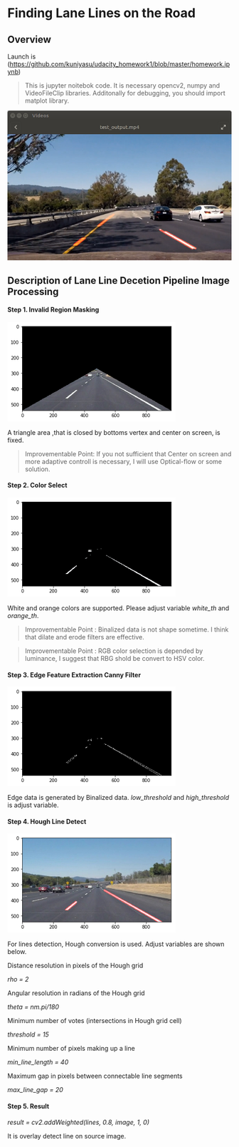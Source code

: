 # Finding Lane Lines on the Road

## Overview

Launch  is (https://github.com/kuniyasu/udacity_homework1/blob/master/homework.ipynb)


> This is jupyter noitebok code. It is necessary opencv2, numpy and VideoFileClip libraries. Additonally for debugging, you should import matplot library.

![Alt text](./v1.png)

## Description of Lane Line Decetion Pipeline Image Processing
#### Step 1. Invalid Region Masking

![reagion](./reagion_image.png)

A triangle area ,that is closed by bottoms vertex and center on screen, is fixed.

> Improvementable Point: If you not sufficient that Center on screen and more adaptive controll is necessary, I will use Optical-flow or some solution.

#### Step 2. Color Select
![select](./select_color.png)

White and orange colors are supported. Please adjust variable _white_th_ and _orange_th_.

> Improvementable Point : Binalized data is not shape sometime. I think that dilate and erode filters are effective.

> Improvementable Point : RGB color selection is depended by luminance, I suggest that RBG shold be convert to HSV color.

#### Step 3. Edge Feature Extraction Canny Filter
![canny](./canny_image.png)

Edge data is generated by Binalized data.
_low_threshold_ and _high_threshold_ is adjust variable.
    
#### Step 4. Hough Line Detect
![hough](./result_image.png)
 
For lines detection, Hough conversion is used. Adjust variables are shown below.

Distance resolution in pixels of the Hough grid

_rho = 2_ 

Angular resolution in radians of the Hough grid

_theta = nm.pi/180_

Minimum number of votes (intersections in Hough grid cell)

_threshold = 15_

Minimum number of pixels making up a line

_min_line_length = 40_ 

Maximum gap in pixels between connectable line segments

_max_line_gap = 20_


#### Step 5. Result
 _result = cv2.addWeighted(lines, 0.8, image, 1, 0)_
 
 It is overlay detect line on source image.
 



